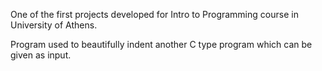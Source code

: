 One of the first projects developed for Intro to Programming course in University of Athens.

Program used to beautifully indent another C type program which can be given as input.
